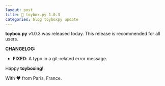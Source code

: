 ```yaml
---
layout: post
title: 🧸 toybox.py 1.0.3
categories: blog toyboxpy update
---
```

**toybox.py** v1.0.3 was released today. This release is recommended for all users.

**CHANGELOG:**
- **FIXED**: A typo in a git-related error message.

Happy **toyboxing**!

With ❤️ from Paris, France.
